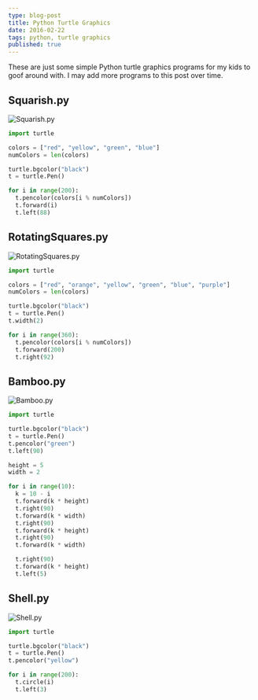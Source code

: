 ```yaml
---
type: blog-post
title: Python Turtle Graphics
date: 2016-02-22
tags: python, turtle graphics
published: true
---
```

These are just some simple Python turtle graphics programs for my kids to goof
around with. I may add more programs to this post over time.

## Squarish.py

<img class="figure img-responsive" src="https://db.tt/UhRmwTQv" alt="Squarish.py">

~~~ python
import turtle

colors = ["red", "yellow", "green", "blue"]
numColors = len(colors)

turtle.bgcolor("black")
t = turtle.Pen()

for i in range(200):
  t.pencolor(colors[i % numColors])
  t.forward(i)
  t.left(88)
~~~

## RotatingSquares.py

<img class="figure img-responsive" src="https://db.tt/QwND6Qa6" alt="RotatingSquares.py">

~~~ python
import turtle

colors = ["red", "orange", "yellow", "green", "blue", "purple"]
numColors = len(colors)

turtle.bgcolor("black")
t = turtle.Pen()
t.width(2)

for i in range(360):
  t.pencolor(colors[i % numColors])
  t.forward(200)
  t.right(92)
~~~

## Bamboo.py

<img class="figure img-responsive" src="https://db.tt/68J2pAtI" alt="Bamboo.py">

~~~ python
import turtle

turtle.bgcolor("black")
t = turtle.Pen()
t.pencolor("green")
t.left(90)

height = 5
width = 2

for i in range(10):
  k = 10 - i
  t.forward(k * height)
  t.right(90)
  t.forward(k * width)
  t.right(90)
  t.forward(k * height)
  t.right(90)
  t.forward(k * width)

  t.right(90)
  t.forward(k * height)
  t.left(5)
~~~

## Shell.py

<img class="figure img-responsive" src="https://db.tt/AUkiTrhH" alt="Shell.py">

~~~ python
import turtle

turtle.bgcolor("black")
t = turtle.Pen()
t.pencolor("yellow")

for i in range(200):
  t.circle(i)
  t.left(3)
~~~
